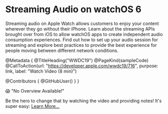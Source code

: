 # Streaming Audio on watchOS 6

Streaming audio on Apple Watch allows customers to enjoy your content wherever they go without their iPhone. Learn about the streaming APIs brought over from iOS to allow watchOS apps to create independent audio consumption experiences. Find out how to set up your audio session for streaming and explore best practices to provide the best experience for people moving between different network conditions.

@Metadata {
   @TitleHeading("WWDC19")
   @PageKind(sampleCode)
   @CallToAction(url: "https://developer.apple.com/wwdc19/716", purpose: link, label: "Watch Video (8 min)")

   @Contributors {
      @GitHubUser(<replace this with your GitHub handle>)
   }
}

😱 "No Overview Available!"

Be the hero to change that by watching the video and providing notes! It's super easy:
 [Learn More…](https://wwdcnotes.com/documentation/wwdcnotes/contributing)
